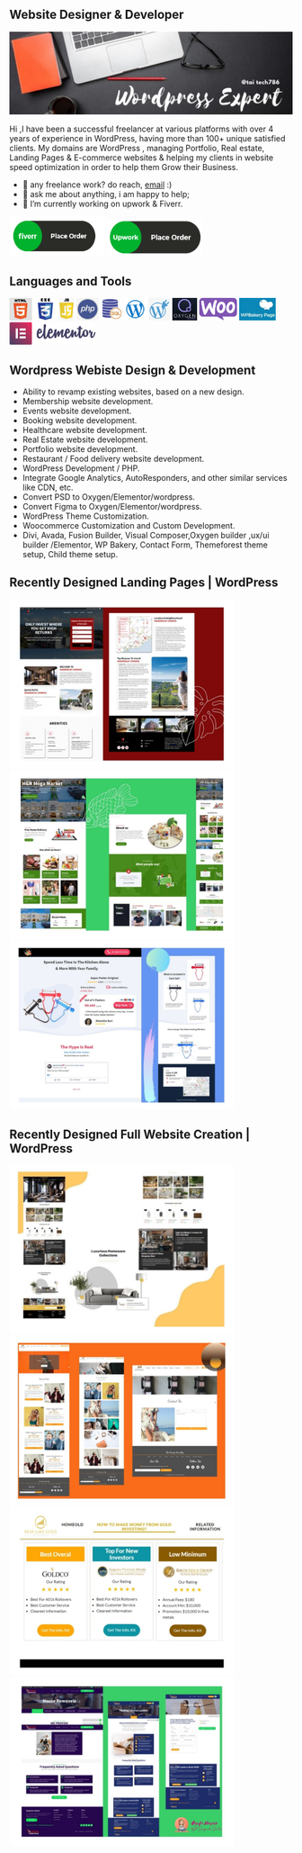 ## Website Designer & Developer
![Web Designer & Developer](https://github.com/HanfaNaseer/Portfolio/blob/main/Wordpress%20Expert.png)

Hi ,I have been a successful freelancer at various platforms with over 4 years of experience in WordPress, having more than 100+ unique satisfied clients. My domains are
WordPress , managing Portfolio, Real estate, Landing Pages & E-commerce websites & helping my clients in website speed optimization in order to help them Grow their Business.

- 💼 any freelance work? do reach, [email](mailto:hanfanaseer5@gmail.com) :)
- 💬 ask me about anything, i am happy to help;
- 🔭 I’m currently working on upwork & Fiverr. 
 
<a align="right" href="https://www.fiverr.com/taitech786/" target="_blank"><img src="https://github.com/HanfaNaseer/Portfolio/blob/main/Capture.PNG" alt="Place order on fiverr" width="170" height="70" ></a>
<a align="left" href="https://www.upwork.com/freelancers/~011a24cdc30f27074c?p=1420284671758434304/" target="_blank"><img src="https://github.com/HanfaNaseer/Portfolio/blob/main/Screenshot%202021-12-06%20145107.png" alt="Place order on upwork" width="170" height="65" ></a>



## Languages and Tools



<code><img height="40" src="https://github.com/HanfaNaseer/Portfolio/blob/main/html.png"></code>
<code><img height="40" src="https://github.com/HanfaNaseer/Portfolio/blob/main/css-3-logo.png"></code>
<code><img height="40" src="https://github.com/HanfaNaseer/Portfolio/blob/main/js.png"></code>
<code><img height="40" src="https://github.com/HanfaNaseer/Portfolio/blob/main/png-clipart-website-development-programming-language-computer-programming-logo-php-program-logo-blue-text-thumbnail.png"></code>
<code><img height="40" src="https://github.com/HanfaNaseer/Portfolio/blob/main/database.jpg"></code>
<code><img height="40" src="https://github.com/HanfaNaseer/Portfolio/blob/main/download%20(1).png"></code>
<code><img height="40" src="https://github.com/HanfaNaseer/Portfolio/blob/main/plugin.png"></code>
<code><img height="40" src="https://github.com/HanfaNaseer/Portfolio/blob/main/oxygen.jpg"></code>
<code><img height="40" src="https://github.com/HanfaNaseer/Portfolio/blob/main/woocomerce.png"></code>
<code><img height="40" src="https://github.com/HanfaNaseer/Portfolio/blob/main/wpbakery.jpg"></code>
<code><img height="40" src="https://github.com/HanfaNaseer/Portfolio/blob/main/elementor.png"></code>



## Wordpress Webiste Design & Development



- Ability to revamp existing websites, based on a new design. 
- Membership website development.
- Events website development.
- Booking website development.
- Healthcare website development.
- Real Estate website development.
- Portfolio website development.
- Restaurant / Food delivery website development.
- WordPress Development / PHP.
- Integrate Google Analytics, AutoResponders, and other similar services like CDN, etc.
- Convert PSD to Oxygen/Elementor/wordpress.
- Convert Figma to Oxygen/Elementor/wordpress.
- WordPress Theme Customization.
- Woocommerce Customization and Custom Development.
- Divi, Avada, Fusion Builder, Visual Composer,Oxygen builder ,ux/ui builder /Elementor, WP Bakery, Contact Form, Themeforest theme setup, Child theme setup.   


## Recently Designed Landing Pages | WordPress


<a align="right" href="https://manderlycondo.com/" target="_blank" style="margin-right:20px;">
 <img src="https://github.com/HanfaNaseer/Portfolio/blob/main/19.jpg" alt="Place order on fiverr" width="400" ></a>     

<a align="left" href="https://hrmegamarket.pk/" target="_blank">
 <img src="https://github.com/HanfaNaseer/Portfolio/blob/main/18.jpg" alt="Place order on upwork" width="400"></a>
 
 <a align="right" href="https://shop.kettley.in/peel" target="_blank" style="margin-right:20px;">
 <img src="https://github.com/HanfaNaseer/Portfolio/blob/main/17.jpg" alt="Place order on fiverr" width="400" ></a>     


## Recently Designed Full Website Creation | WordPress


<a align="right" href="https://luxuryco.com.au/" target="_blank" style="margin-right:20px;">
 <img src="https://github.com/HanfaNaseer/Portfolio/blob/main/15.jpg" alt="Place order on fiverr" width="400" ></a>     

<a align="left" href="https://tobblog.com/" target="_blank">
 <img src="https://github.com/HanfaNaseer/Portfolio/blob/main/16.jpg" alt="Place order on upwork" width="400"></a>
 
 <a align="right" href="https://bearlakegold.com/" target="_blank" style="margin-right:20px;">
 <img src="https://github.com/HanfaNaseer/Portfolio/blob/main/20.jpg" alt="Place order on fiverr" width="400" ></a>    
 
  <a align="right" href="https://lukasremovals.co.uk/" target="_blank" style="margin-right:20px;">
 <img src="https://github.com/HanfaNaseer/Portfolio/blob/main/21.jpg" alt="Place order on fiverr" width="400" ></a>    

